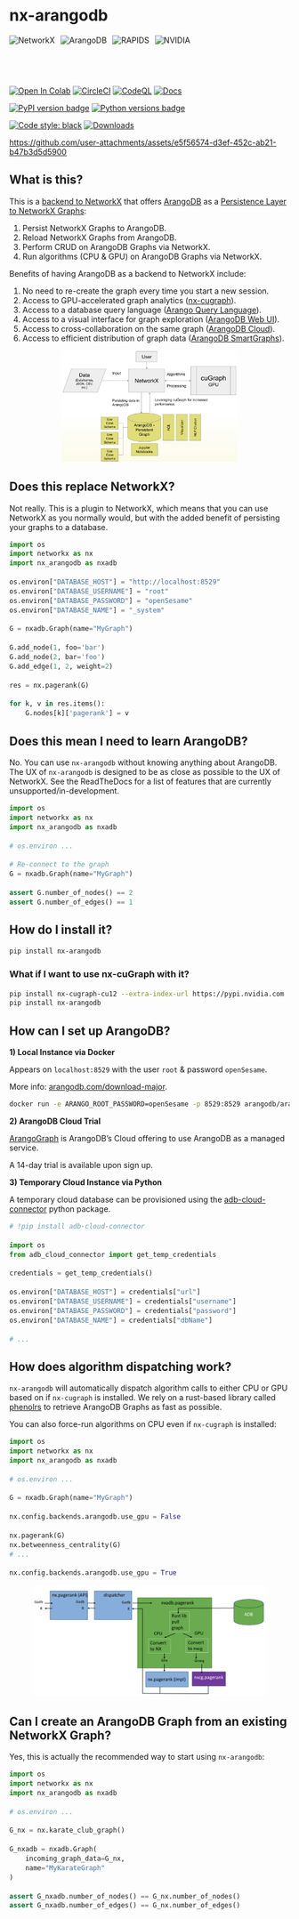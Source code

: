 # nx-arangodb


<div style="display: flex; align-items: center; gap: 10px;">
    <img src="https://avatars.githubusercontent.com/u/388785?s=200&v=4" alt="NetworkX" style="height: 60px;">
    <img src="https://arangodb.com/wp-content/uploads/2016/05/ArangoDB_logo_avocado_@1.png" alt="ArangoDB" style="height: 60px;">
    <img src="https://rapids.ai/images/RAPIDS-logo.png" alt="RAPIDS" style="height: 60px;">
    <img src="https://insights.virti.com/content/images/2021/09/20181218-Nvidia-Inception.png" alt="NVIDIA" style="height: 60px;">
</div>

<br>

<a href="https://colab.research.google.com/github/arangodb/nx-arangodb/blob/main/doc/nx_arangodb.ipynb" target="_parent"><img src="https://colab.research.google.com/assets/colab-badge.svg" alt="Open In Colab"/></a>
[![CircleCI](https://dl.circleci.com/status-badge/img/gh/arangodb/nx-arangodb/tree/main.svg?style=svg)](https://dl.circleci.com/status-badge/redirect/gh/arangodb/nx-arangodb/tree/main)
[![CodeQL](https://github.com/arangodb/nx-arangodb/actions/workflows/analyzee.yaml/badge.svg)](https://github.com/arangodb/nx-arangodb/actions/workflows/analyzee.yaml)
[![Docs](https://github.com/arangodb/nx-arangodb/actions/workflows/docs.yaml/badge.svg)](https://github.com/arangodb/nx-arangodb/actions/workflows/docs.yaml)

[![PyPI version badge](https://img.shields.io/pypi/v/nx-arangodb?color=3775A9&style=for-the-badge&logo=pypi&logoColor=FFD43B)](https://pypi.org/project/nx-arangodb/)
[![Python versions badge](https://img.shields.io/badge/3.10%2B-3776AB?style=for-the-badge&logo=python&logoColor=FFD43B&label=Python)](https://pypi.org/project/nx-arangodb/)

[![Code style: black](https://img.shields.io/static/v1?style=for-the-badge&label=code%20style&message=black&color=black)](https://github.com/psf/black)
[![Downloads](https://img.shields.io/pepy/dt/nx-arangodb?style=for-the-badge&color=282661
)](https://pepy.tech/project/nx-arangodb)



https://github.com/user-attachments/assets/e5f56574-d3ef-452c-ab21-b47b3d5d5900


## What is this?

This is a [backend to NetworkX](https://networkx.org/documentation/stable/reference/backends.html) that offers [ArangoDB](https://github.com/arangodb/arangodb) as a [Persistence Layer to NetworkX Graphs](https://arangodb.com/introducing-the-arangodb-networkx-persistence-layer/):
1. Persist NetworkX Graphs to ArangoDB.
2. Reload NetworkX Graphs from ArangoDB.
2. Perform CRUD on ArangoDB Graphs via NetworkX.
3. Run algorithms (CPU & GPU) on ArangoDB Graphs via NetworkX.

Benefits of having ArangoDB as a backend to NetworkX include:
1. No need to re-create the graph every time you start a new session.
2. Access to GPU-accelerated graph analytics ([nx-cugraph](https://docs.rapids.ai/api/cugraph/nightly/nx_cugraph/nx_cugraph/)).
3. Access to a database query language ([Arango Query Language](https://arangodb.com/sql-aql-comparison/)).
4. Access to a visual interface for graph exploration ([ArangoDB Web UI](https://docs.arangodb.com/stable/components/web-interface/graphs/)).
5. Access to cross-collaboration on the same graph ([ArangoDB Cloud](https://docs.arangodb.com/stable/get-started/set-up-a-cloud-instance/)).
6. Access to efficient distribution of graph data ([ArangoDB SmartGraphs](https://docs.arangodb.com/stable/graphs/smartgraphs/)).

<p align="center">
    <img src="./doc/_static/nxadb.png" style="height: 200px;">
</p>


## Does this replace NetworkX?

Not really. This is a plugin to NetworkX, which means that you can use NetworkX as you normally would, but with the added benefit of persisting your graphs to a database.

```python
import os
import networkx as nx
import nx_arangodb as nxadb

os.environ["DATABASE_HOST"] = "http://localhost:8529"
os.environ["DATABASE_USERNAME"] = "root"
os.environ["DATABASE_PASSWORD"] = "openSesame"
os.environ["DATABASE_NAME"] = "_system"

G = nxadb.Graph(name="MyGraph")

G.add_node(1, foo='bar')
G.add_node(2, bar='foo')
G.add_edge(1, 2, weight=2)

res = nx.pagerank(G)

for k, v in res.items():
    G.nodes[k]['pagerank'] = v
```

## Does this mean I need to learn ArangoDB?

No. You can use `nx-arangodb` without knowing anything about ArangoDB. The UX of `nx-arangodb` is designed to be as close as possible to the UX of NetworkX. See the ReadTheDocs for a list of features that are currently unsupported/in-development.

```python
import os
import networkx as nx
import nx_arangodb as nxadb

# os.environ ...

# Re-connect to the graph
G = nxadb.Graph(name="MyGraph")

assert G.number_of_nodes() == 2
assert G.number_of_edges() == 1
```


## How do I install it?

```bash
pip install nx-arangodb
```

### What if I want to use nx-cuGraph with it?

```bash
pip install nx-cugraph-cu12 --extra-index-url https://pypi.nvidia.com
pip install nx-arangodb
```

## How can I set up ArangoDB?

**1) Local Instance via Docker**

Appears on `localhost:8529` with the user `root` & password `openSesame`.

More info: [arangodb.com/download-major](https://arangodb.com/download-major/).

```bash
docker run -e ARANGO_ROOT_PASSWORD=openSesame -p 8529:8529 arangodb/arangodb
```

**2) ArangoDB Cloud Trial**

[ArangoGraph](https://dashboard.arangodb.cloud/home) is ArangoDB’s Cloud offering to use ArangoDB as a managed service.

A 14-day trial is available upon sign up.

**3) Temporary Cloud Instance via Python**

A temporary cloud database can be provisioned using the [adb-cloud-connector](https://github.com/arangodb/adb-cloud-connector?tab=readme-ov-file#arangodb-cloud-connector) python package.

```python
# !pip install adb-cloud-connector

import os
from adb_cloud_connector import get_temp_credentials

credentials = get_temp_credentials()

os.environ["DATABASE_HOST"] = credentials["url"]
os.environ["DATABASE_USERNAME"] = credentials["username"]
os.environ["DATABASE_PASSWORD"] = credentials["password"]
os.environ["DATABASE_NAME"] = credentials["dbName"]

# ...
```

## How does algorithm dispatching work?

`nx-arangodb` will automatically dispatch algorithm calls to either CPU or GPU based on if `nx-cugraph` is installed. We rely on a rust-based library called [phenolrs](https://github.com/arangoml/phenolrs) to retrieve ArangoDB Graphs as fast as possible.

You can also force-run algorithms on CPU even if `nx-cugraph` is installed:

```python
import os
import networkx as nx
import nx_arangodb as nxadb

# os.environ ...

G = nxadb.Graph(name="MyGraph")

nx.config.backends.arangodb.use_gpu = False

nx.pagerank(G)
nx.betweenness_centrality(G)
# ...

nx.config.backends.arangodb.use_gpu = True
```

<p align="center">
    <img src="./doc/_static/dispatch.png" style="height: 200px;">
</p>


## Can I create an ArangoDB Graph from an existing NetworkX Graph?

Yes, this is actually the recommended way to start using `nx-arangodb`:

```python
import os
import networkx as nx
import nx_arangodb as nxadb

# os.environ ...

G_nx = nx.karate_club_graph()

G_nxadb = nxadb.Graph(
    incoming_graph_data=G_nx,
    name="MyKarateGraph"
)

assert G_nxadb.number_of_nodes() == G_nx.number_of_nodes()
assert G_nxadb.number_of_edges() == G_nx.number_of_edges()
```
